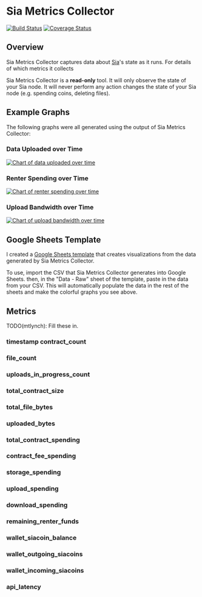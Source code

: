 # Sia Metrics Collector

[![Build Status](https://travis-ci.org/mtlynch/sia_metrics_collector.svg?branch=master)](https://travis-ci.org/mtlynch/sia_metrics_collector)
[![Coverage Status](https://coveralls.io/repos/github/mtlynch/sia_metrics_collector/badge.svg?branch=master)](https://coveralls.io/github/mtlynch/sia_metrics_collector?branch=master)

## Overview

Sia Metrics Collector captures data about [Sia](https://sia.tech)'s state as it runs. For details of which metrics it collects

Sia Metrics Collector is a **read-only** tool. It will only observe the state of your Sia node. It will never perform any action changes the state of your Sia node (e.g. spending coins, deleting files).

## Example Graphs

The following graphs were all generated using the output of Sia Metrics Collector:

### Data Uploaded over Time

[![Chart of data uploaded over time](https://raw.githubusercontent.com/mtlynch/sia_metrics_collector/master/doc/graphs/data-uploaded-dev.png)](https://raw.githubusercontent.com/mtlynch/sia_metrics_collector/master/doc/graphs/data-uploaded-dev.png)

### Renter Spending over Time

[![Chart of renter spending over time](https://raw.githubusercontent.com/mtlynch/sia_metrics_collector/master/doc/graphs/renter-spending-dev.png)](https://raw.githubusercontent.com/mtlynch/sia_metrics_collector/master/doc/graphs/renter-spending-dev.png)

### Upload Bandwidth over Time

[![Chart of upload bandwidth over time](https://raw.githubusercontent.com/mtlynch/sia_metrics_collector/master/doc/graphs/upload-bandwidth-dev.png)](https://raw.githubusercontent.com/mtlynch/sia_metrics_collector/master/doc/graphs/upload-bandwidth-dev.png)

## Google Sheets Template

I created a [Google Sheets template](https://docs.google.com/spreadsheets/d/1NS4bAPl1oiFIqnIEBT7ieeWN-rx53Ruztg-1WRukQXQ/edit?usp=sharing) that creates visualizations from the data generated by Sia Metrics Collector.

To use, import the CSV that Sia Metrics Collector generates into Google Sheets. then, in the "Data - Raw" sheet of the template, paste in the data from your CSV. This will automatically populate the data in the rest of the sheets and make the colorful graphs you see above.

## Metrics

TODO(mtlynch): Fill these in.

### timestamp contract_count

### file_count

### uploads_in_progress_count

### total_contract_size

### total_file_bytes

### uploaded_bytes

### total_contract_spending

### contract_fee_spending

### storage_spending

### upload_spending

### download_spending

### remaining_renter_funds

### wallet_siacoin_balance

### wallet_outgoing_siacoins

### wallet_incoming_siacoins

### api_latency
